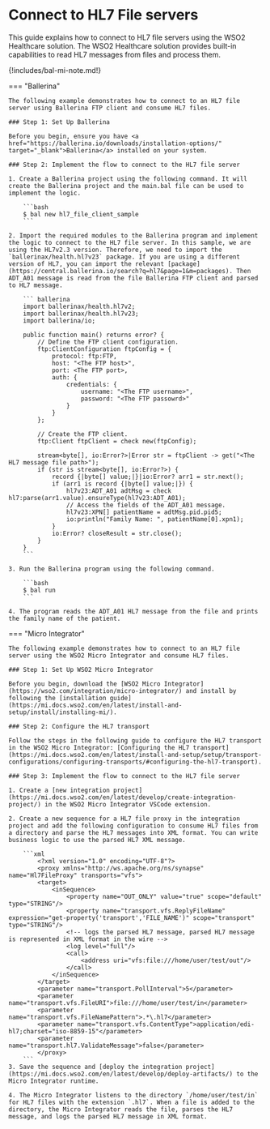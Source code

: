 # Connect to HL7 File servers

This guide explains how to connect to HL7 file servers using the WSO2 Healthcare solution. The WSO2 Healthcare solution provides built-in capabilities to read HL7 messages from files and process them. 

{!includes/bal-mi-note.md!}

=== "Ballerina"

    The following example demonstrates how to connect to an HL7 file server using Ballerina FTP client and consume HL7 files. 

    ### Step 1: Set Up Ballerina

    Before you begin, ensure you have <a href="https://ballerina.io/downloads/installation-options/" target="_blank">Ballerina</a> installed on your system.
    
    ### Step 2: Implement the flow to connect to the HL7 file server

    1. Create a Ballerina project using the following command. It will create the Ballerina project and the main.bal file can be used to implement the logic.
    
        ```bash
        $ bal new hl7_file_client_sample
        ```
    
    2. Import the required modules to the Ballerina program and implement the logic to connect to the HL7 file server. In this sample, we are using the HL7v2.3 version. Therefore, we need to import the `ballerinax/health.hl7v23` package. If you are using a different version of HL7, you can import the relevant [package](https://central.ballerina.io/search?q=hl7&page=1&m=packages). Then ADT_A01 message is read from the file Ballerina FTP client and parsed to HL7 message.

        ``` ballerina
        import ballerinax/health.hl7v2;
        import ballerinax/health.hl7v23;
        import ballerina/io;
    
        public function main() returns error? {
            // Define the FTP client configuration.
            ftp:ClientConfiguration ftpConfig = {
                protocol: ftp:FTP,
                host: "<The FTP host>",
                port: <The FTP port>,
                auth: {
                    credentials: {
                        username: "<The FTP username>",
                        password: "<The FTP passowrd>"
                    }
                }
            };

            // Create the FTP client.
            ftp:Client ftpClient = check new(ftpConfig);

            stream<byte[], io:Error?>|Error str = ftpClient -> get("<The HL7 message file path>");
            if (str is stream<byte[], io:Error?>) {
                record {|byte[] value;|}|io:Error? arr1 = str.next();
                if (arr1 is record {|byte[] value;|}) {
                    hl7v23:ADT_A01 adtMsg = check hl7:parse(arr1.value).ensureType(hl7v23:ADT_A01);
                    // Access the fields of the ADT_A01 message.
                    hl7v23:XPN[] patientName = adtMsg.pid.pid5;
                    io:println("Family Name: ", patientName[0].xpn1);
                }
                io:Error? closeResult = str.close();
            }
        }
        ```

    3. Run the Ballerina program using the following command.

        ```bash
        $ bal run
        ```

    4. The program reads the ADT_A01 HL7 message from the file and prints the family name of the patient.

=== "Micro Integrator"

    The following example demonstrates how to connect to an HL7 file server using the WSO2 Micro Integrator and consume HL7 files. 

    ### Step 1: Set Up WSO2 Micro Integrator

    Before you begin, download the [WSO2 Micro Integrator](https://wso2.com/integration/micro-integrator/) and install by following the [installation guide](https://mi.docs.wso2.com/en/latest/install-and-setup/install/installing-mi/).

    ### Step 2: Configure the HL7 transport

    Follow the steps in the following guide to configure the HL7 transport in the WSO2 Micro Integrator: [Configuring the HL7 transport](https://mi.docs.wso2.com/en/latest/install-and-setup/setup/transport-configurations/configuring-transports/#configuring-the-hl7-transport).

    ### Step 3: Implement the flow to connect to the HL7 file server

    1. Create a [new integration project](https://mi.docs.wso2.com/en/latest/develop/create-integration-project/) in the WSO2 Micro Integrator VSCode extension.

    2. Create a new sequence for a HL7 file proxy in the integration project and add the following configuration to consume HL7 files from a directory and parse the HL7 messages into XML format. You can write business logic to use the parsed HL7 XML message.

        ```xml
            <?xml version="1.0" encoding="UTF-8"?>
            <proxy xmlns="http://ws.apache.org/ns/synapse" name="Hl7FileProxy" transports="vfs">
            <target>
                <inSequence>
                    <property name="OUT_ONLY" value="true" scope="default" type="STRING"/>
                    <property name="transport.vfs.ReplyFileName" expression="get-property('transport','FILE_NAME')" scope="transport" type="STRING"/>
                    <!-- logs the parsed HL7 message, parsed HL7 message is represented in XML format in the wire -->
                    <log level="full"/>
                    <call>
                        <address uri="vfs:file:///home/user/test/out"/>
                    </call>
                </inSequence>
            </target>
            <parameter name="transport.PollInterval">5</parameter>
            <parameter name="transport.vfs.FileURI">file:///home/user/test/in</parameter>
            <parameter name="transport.vfs.FileNamePattern">.*\.hl7</parameter>
            <parameter name="transport.vfs.ContentType">application/edi-hl7;charset="iso-8859-15"</parameter>
            <parameter name="transport.hl7.ValidateMessage">false</parameter>
            </proxy>
        ```    
    3. Save the sequence and [deploy the integration project](https://mi.docs.wso2.com/en/latest/develop/deploy-artifacts/) to the Micro Integrator runtime.    

    4. The Micro Integrator listens to the directory `/home/user/test/in` for HL7 files with the extension `.hl7`. When a file is added to the directory, the Micro Integrator reads the file, parses the HL7 message, and logs the parsed HL7 message in XML format.